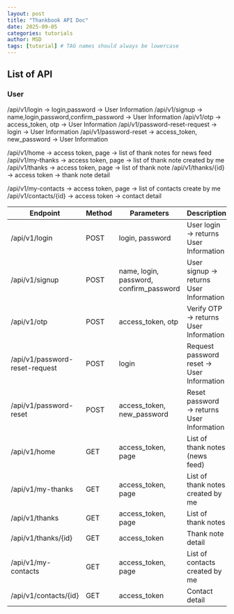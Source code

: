 ```yaml
---
layout: post
title: "Thankbook API Doc"
date: 2025-09-05
categories: tutorials
author: MSD
tags: [tutorial] # TAG names should always be lowercase
---
```


## List of API

### User

/api/v1/login -> login,password -> User Information
/api/v1/signup -> name,login,password,confirm_password -> User Information
/api/v1/otp -> access_token, otp -> User Information
/api/v1/password-reset-request -> login -> User Information
/api/v1/password-reset -> access_token, new_password -> User Information

/api/v1/home -> access token, page -> list of thank notes for news feed
/api/v1/my-thanks -> access token, page -> list of thank note created by me
/api/v1/thanks -> access token, page -> list of thank note
/api/v1/thanks/{id} -> access token -> thank note detail

/api/v1/my-contacts -> access token, page -> list of contacts create by me
/api/v1/contacts/{id} -> access token -> contact detail


| Endpoint                          | Method | Parameters                                      | Description                              |
|-----------------------------------|--------|------------------------------------------------|------------------------------------------|
| /api/v1/login                     | POST   | login, password                                | User login → returns User Information     |
| /api/v1/signup                    | POST   | name, login, password, confirm_password        | User signup → returns User Information    |
| /api/v1/otp                       | POST   | access_token, otp                              | Verify OTP → returns User Information     |
| /api/v1/password-reset-request    | POST   | login                                          | Request password reset → User Information |
| /api/v1/password-reset            | POST   | access_token, new_password                     | Reset password → returns User Information |
| /api/v1/home                      | GET    | access_token, page                             | List of thank notes (news feed)           |
| /api/v1/my-thanks                 | GET    | access_token, page                             | List of thank notes created by me         |
| /api/v1/thanks                    | GET    | access_token, page                             | List of thank notes                       |
| /api/v1/thanks/{id}               | GET    | access_token                                   | Thank note detail                         |
| /api/v1/my-contacts               | GET    | access_token, page                             | List of contacts created by me            |
| /api/v1/contacts/{id}             | GET    | access_token                                   | Contact detail                            |

